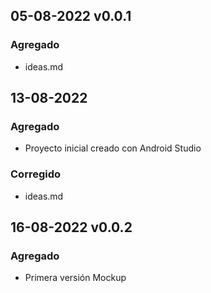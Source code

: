## 05-08-2022 v0.0.1
### Agregado
* ideas.md

## 13-08-2022
### Agregado
* Proyecto inicial creado con Android Studio

### Corregido
* ideas.md

## 16-08-2022 v0.0.2
### Agregado
* Primera versión Mockup
